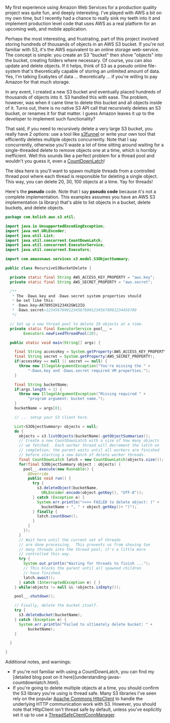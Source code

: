 My first experience using Amazon Web Services for a production quality project was quite fun, and deeply interesting.  I've played with AWS a bit on my own time, but I recently had a chance to really sink my teeth into it and implement production level code that uses AWS as a real platform for an upcoming web, and mobile application.

Perhaps the most interesting, and frustrating, part of this project involved storing hundreds of thousands of objects in an AWS S3 bucket.  If you're not familiar with S3, it's the AWS equivalent to an online storage web-service.  The concept is simple: you create an S3 "bucket" then shove "objects" into the bucket, creating folders where necessary.  Of course, you can also update and delete objects.  If it helps, think of S3 as a pseudo online file-system that's theoretically capable of storing an unlimited amount of data.  Yes, I'm talking Exabytes of data ... theoretically ... if you're willing to pay Amazon for that much storage.

In any event, I created a new S3 bucket and eventually placed hundreds of thousands of objects into it.  S3 handled this with ease.  The problem, however, was when it came time to delete this bucket and all objects inside of it.  Turns out, there is no native S3 API call that recursively deletes an S3 bucket, or renames it for that matter.  I guess Amazon leaves it up to the developer to implement such functionality?

That said, if you need to recursively delete a very large S3 bucket, you really have 2 options: use a tool like [s3funnel](http://code.google.com/p/s3funnel/) or write your own tool that efficiently deletes multiple objects concurrently.  Note that I say concurrently, otherwise you'll waste a lot of time sitting around waiting for a single-threaded delete to remove objects one at a time, which is horribly inefficient.  Well this sounds like a perfect problem for a thread pool and wouldn't you guess it, even a [CountDownLatch](http://mark.koli.ch/2010/04/understanding-javas-countdownlatch.html)!

The idea here is you'll want to spawn multiple threads from a controlled thread pool where each thread is responsible for deleting a single object.  This way, you can delete 20, 30, 100 objects at a time.  Yay for threads!

Here's the **pseudo** code.  Note that I say **pseudo code** because it's not a complete implementation.  This examples assumes you have an AWS S3 implementation (a library) that's able to list objects in a bucket, delete buckets, and delete objects.

```java
package com.kolich.aws.s3.util;

import java.io.UnsupportedEncodingException;
import java.net.URLEncoder;
import java.util.List;
import java.util.concurrent.CountDownLatch;
import java.util.concurrent.ExecutorService;
import java.util.concurrent.Executors;

import com.amazonaws.services.s3.model.S3ObjectSummary;

public class RecursiveS3BucketDelete {

  private static final String AWS_ACCESS_KEY_PROPERTY = "aws.key";
  private static final String AWS_SECRET_PROPERTY = "aws.secret";

  /**
   * The -Daws.key and -Daws.secret system properties should
   * be set like this:
   * -Daws.key=AK7895IH1234X2GW12IQ
   * -Daws.secret=1234567890123456789012345678901234456789
   */

  // Set up a new thread pool to delete 20 objects at a time.
  private static final ExecutorService pool__ =
        Executors.newFixedThreadPool(20);

  public static void main(String[] args) {

    final String accessKey = System.getProperty(AWS_ACCESS_KEY_PROPERTY);
    final String secret = System.getProperty(AWS_SECRET_PROPERTY);
    if(accessKey == null || secret == null) {
      throw new IllegalArgumentException("You're missing the " +
          "-Daws.key and -Daws.secret required VM properties.");
    }

    final String bucketName;
    if(args.length < 1) {
      throw new IllegalArgumentException("Missing required " +
          "program argument: bucket name.");
    }
    bucketName = args[0];

    // ... setup your S3 client here.

    List<S3ObjectSummary> objects = null;
    do {
      objects = s3.listObjects(bucketName).getObjectSummaries();
      // Create a new CountDownLatch with a size of how many objects
      // we fetched.  Each worker thread will decrement the latch on
      // completion; the parent waits until all workers are finished
      // before starting a new batch of delete worker threads.
      final CountDownLatch latch = new CountDownLatch(objects.size());
      for(final S3ObjectSummary object : objects) {
        pool__.execute(new Runnable() {
          @Override
          public void run() {
            try {
              s3.deleteObject(bucketName,
                URLEncoder.encode(object.getKey(), "UTF-8"));
            } catch (Exception e) {
              System.err.println(">>>> FAILED to delete object: (" +
                bucketName + ", " + object.getKey()+ ")");
            } finally {
              latch.countDown();
            }
          }
        });
      }
      // Wait here until the current set of threads
      // are done processing.  This prevents us from shoving too
      // many threads into the thread pool; it's a little more
      // controlled this way.
      try {
        System.out.println("Waiting for threads to finish ...");
        // This blocks the parent until all spawned children
        // have finished.
        latch.await();
      } catch (InterruptedException e) { }
    } while(objects != null && !objects.isEmpty());

    pool__.shutdown();

    // Finally, delete the bucket itself.
    try {
      s3.deleteBucket(bucketName);
    } catch (Exception e) {
      System.err.println("Failed to ultimately delete bucket: " +
          bucketName);
    }

  }

}
```

Additional notes, and warnings:

* If you're not familiar with using a CountDownLatch, you can find my [detailed blog post on it here](understanding-javas-countdownlatch.html}.
* If you're going to delete multiple objects at a time, you should confirm the S3 library you're using is thread safe.  Many S3 libraries I've seen rely on the popular [Apache Commons HttpClient](http://hc.apache.org/httpcomponents-client/) to handle the underlying HTTP communication work with S3.  However, you should note that HttpClient isn't thread safe by default, unless you've explicitly set it up to use a [ThreadSafeClientConnManager](http://hc.apache.org/httpcomponents-client/httpclient/apidocs/org/apache/http/impl/conn/tsccm/ThreadSafeClientConnManager.html).

<!--- tags: aws, s3, java -->